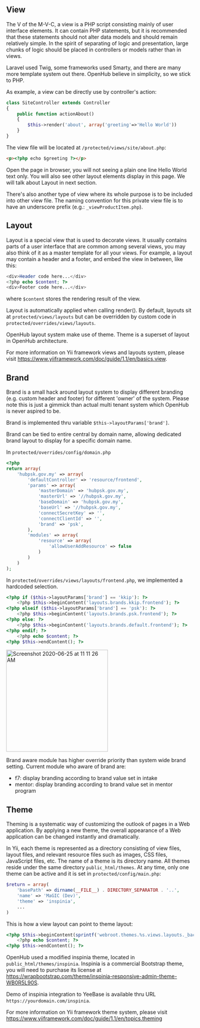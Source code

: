 ## View
The V of the M-V-C, a view is a PHP script consisting mainly of user interface elements. It can contain PHP statements, but it is recommended that these statements should not alter data models and should remain relatively simple. In the spirit of separating of logic and presentation, large chunks of logic should be placed in controllers or models rather than in views.

Laravel used Twig, some frameworks used Smarty, and there are many more template system out there. OpenHub believe in simplicity, so we stick to PHP.

As example, a view can be directly use by controller's action:
```php
class SiteController extends Controller
{
    public function actionAbout()
    {
        $this->render('about', array('greeting'=>'Hello World'))
    }
}
```
The view file will be located at `/protected/views/site/about.php`:
```html
<p><?php echo $greeting ?></p>
```
Open the page in browser, you will not seeing a plain one line Hello World text only. You will also see other layout elements display in this page. We will talk about Layout in next section.

There's also another type of view where its whole purpose is to be included into other view file. The naming convention for this private view file is to have an underscore prefix (e.g.: `_viewProductItem.php`).

## Layout
Layout is a special view that is used to decorate views. It usually contains parts of a user interface that are common among several views, you may also think of it as a master template for all your views. For example, a layout may contain a header and a footer, and embed the view in between, like this:

```php
<div>Header code here...</div>
<?php echo $content; ?>
<div>Footer code here...</div>
```
where `$content` stores the rendering result of the view.

Layout is automatically applied when calling render(). By default, layouts sit at `protected/views/layouts` but can be overridden by custom code in `protected/overrides/views/layouts`.

OpenHub layout system make use of theme. Theme is a superset of layout in OpenHub architecture.

For more information on Yii framework views and layouts system, please visit https://www.yiiframework.com/doc/guide/1.1/en/basics.view.

## Brand
Brand is a small hack around layout system to display different branding (e.g. custom header and footer) for different 'owner' of the system. Please note this is just a gimmick than actual multi tenant system which OpenHub is never aspired to be. 

Brand is implemented thru variable `$this->layoutParams['brand']`.

Brand can be tied to entire central by domain name, allowing dedicated brand layout to display for a specific domain name.

In `protected/overrides/config/domain.php`
```php
<?php
return array(
	'hubpsk.gov.my' => array(
		'defaultController' => 'resource/frontend',
		'params' => array(
			'masterDomain' => 'hubpsk.gov.my',
			'masterUrl' => '//hubpsk.gov.my',
			'baseDomain' => 'hubpsk.gov.my',
			'baseUrl' => '//hubpsk.gov.my',
			'connectSecretKey' => '',
			'connectClientId' => '',
			'brand' => 'psk',
		),
		'modules' => array(
			'resource' => array(
				'allowUserAddResource' => false
			)
		)
	)
);

```

In `protected/overrides/views/layouts/frontend.php`, we implemented a hardcoded selection.
``` php
<?php if ($this->layoutParams['brand'] == 'kkip'): ?>
    <?php $this->beginContent('layouts.brands.kkip.frontend'); ?>
<?php elseif ($this->layoutParams['brand'] == 'psk'): ?>
    <?php $this->beginContent('layouts.brands.psk.frontend'); ?>
<?php else: ?>
    <?php $this->beginContent('layouts.brands.default.frontend'); ?>
<?php endif; ?>
    <?php echo $content; ?>
<?php $this->endContent(); ?>
```

<img width="273" alt="Screenshot 2020-06-25 at 11 11 26 AM" src="https://user-images.githubusercontent.com/5336690/85649017-a83b4500-b6d4-11ea-8ca9-3cec060d0145.png">


Brand aware module has higher override priority than system wide brand setting. Current module who aware of brand are:
- f7: display branding according to brand value set in intake
- mentor: display branding according to brand value set in mentor program

## Theme
Theming is a systematic way of customizing the outlook of pages in a Web application. By applying a new theme, the overall appearance of a Web application can be changed instantly and dramatically.

In Yii, each theme is represented as a directory consisting of view files, layout files, and relevant resource files such as images, CSS files, JavaScript files, etc. The name of a theme is its directory name. All themes reside under the same directory `public_html/themes`. At any time, only one theme can be active and it is set in `protected/config/main.php`:

```php
$return = array(
    'basePath' => dirname(__FILE__) . DIRECTORY_SEPARATOR . '..',
    'name' => 'MaGIC (Dev)',
    'theme' => 'inspinia',
    ...
)
```

This is how a view layout can point to theme layout:
```php
<?php $this->beginContent(sprintf('webroot.themes.%s.views.layouts._backend', Yii::app()->theme->name)); ?>
    <?php echo $content; ?>
<?php $this->endContent(); ?>
```

OpenHub used a modified inspinia theme, located in `public_html/themes/inspinia`. Inspinia is a commercial Bootstrap theme, you will need to purchase its license at https://wrapbootstrap.com/theme/inspinia-responsive-admin-theme-WB0R5L90S. 

Demo of inspinia integration to YeeBase is available thru URL `https://yourdomain.com/inspinia`.

For more information on Yii framework theme system, please visit https://www.yiiframework.com/doc/guide/1.1/en/topics.theming
